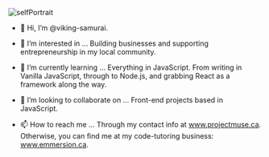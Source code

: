 ![selfPortrait](https://user-images.githubusercontent.com/40673005/185241972-4a09d01b-5560-4a54-a7c5-7b052526a286.jpg)
- 👋 Hi, I’m @viking-samurai.

- 👀 I’m interested in ...
      Building businesses and supporting entrepreneurship in my local community.
      
- 🌱 I’m currently learning ...
      Everything in JavaScript.  From writing in Vanilla JavaScript, through to Node.js, and grabbing React as a framework along the way.
      
- 💞️ I’m looking to collaborate on ...
      Front-end projects based in JavaScript.
      
- 📫 How to reach me ...
      Through my contact info at www.projectmuse.ca.  Otherwise, you can find me at my code-tutoring business: www.emmersion.ca.

<!---
viking-samurai/viking-samurai is a ✨ special ✨ repository because its `README.md` (this file) appears on your GitHub profile.
You can click the Preview link to take a look at your changes.
--->
